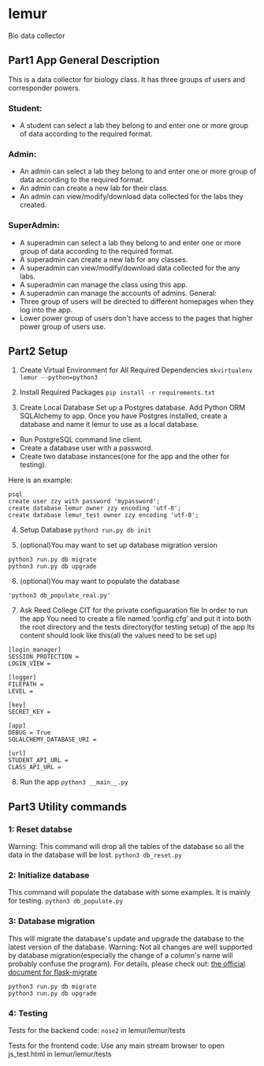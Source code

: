 # lemur
Bio data collector

## Part1 App General Description
This is a data collector for biology class.
It has three groups of users and corresponder powers. 
### Student: 
* A student can select a lab they belong to and enter one or more group of data according to the required format. 

### Admin:
* An admin can select a lab they belong to and enter one or more group of data according to the required format.
* An admin can create a new lab for their class.
* An admin can view/modify/download data collected for the labs they created.

### SuperAdmin:
* A superadmin can select a lab they belong to and enter one or more group of data according to the required format.
* A superadmin can create a new lab for any classes.
* A superadmin can view/modify/download data collected for the any labs.
* A superadmin can manage the class using this app.
* A superadmin can manage the accounts of admins.
General:
* Three group of users will be directed to different homepages when they log into the app. 
* Lower power group of users don't have access to the pages that higher power group of users use. 


## Part2 Setup
1. Create Virtual Environment for All Required Dependencies
` mkvirtualenv lemur --python=python3 `

2. Install Required Packages
` pip install -r requirements.txt `

3. Create Local Database
Set up a Postgres database. Add Python ORM SQLAlchemy to app. Once you have Postgres installed, create a database and name it lemur to use as a local database. 
* Run PostgreSQL command line client.
* Create a database user with a password.
* Create two database instances(one for the app and the other for testing).

Here is an example:

```
psql
create user zzy with password 'mypassword';
create database lemur owner zzy encoding 'utf-8'; 
create database lemur_test owner zzy encoding 'utf-8'; 
```

4. Setup Database
` python3 run.py db init `

5. (optional)You may want to set up database migration version
```
python3 run.py db migrate
python3 run.py db upgrade
```

6. (optional)You may want to populate the database

` 'python3 db_populate_real.py' `

7. Ask Reed College CIT for the private configuaration file
In order to run the app
You need to create a file named ’config.cfg’ and put it into both the root directory and the tests directory(for testing setup) of the app
Its content should look like this(all the values need to be set up)
```
[login_manager]
SESSION_PROTECTION = 
LOGIN_VIEW = 

[logger]
FILEPATH = 
LEVEL = 

[key]
SECRET_KEY = 

[app]
DEBUG = True
SQLALCHEMY_DATABASE_URI = 

[url]
STUDENT_API_URL = 
CLASS_API_URL = 
```

8. Run the app `python3 __main__.py`


## Part3 Utility commands
### 1: Reset databse
Warning: This command will drop all the tables of the database so all the data in the database will be lost.
` python3 db_reset.py `
### 2: Initialize database
This command will populate the database with some examples. It is mainly for testing.
` python3 db_populate.py `
### 3: Database migration
This will migrate the database's update and upgrade the database to the latest version of the database.
Warning: Not all changes are well supported by database migration(especially the change of a column's name will probably confuse the program). For details, please check out: [the official document for flask-migrate](http://flask-migrate.readthedocs.io/en/latest/)
```
python3 run.py db migrate
python3 run.py db upgrade
```
### 4: Testing
Tests for the backend code: ` nose2 ` in lemur/lemur/tests

Tests for the frontend code: Use any main stream browser to open js_test.html in lemur/lemur/tests

